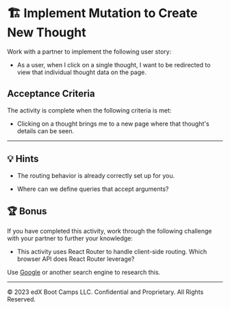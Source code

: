 # 🏗️ Implement Mutation to Create New Thought

Work with a partner to implement the following user story:

* As a user, when I click on a single thought, I want to be redirected to view that individual thought data on the page.

## Acceptance Criteria

The activity is complete when the following criteria is met:

* Clicking on a thought brings me to a new page where that thought's details can be seen.

---

## 💡 Hints

* The routing behavior is already correctly set up for you.

* Where can we define queries that accept arguments?

## 🏆 Bonus

If you have completed this activity, work through the following challenge with your partner to further your knowledge:

* This activity uses React Router to handle client-side routing. Which browser API does React Router leverage?

Use [Google](https://www.google.com) or another search engine to research this.

---
© 2023 edX Boot Camps LLC. Confidential and Proprietary. All Rights Reserved.
